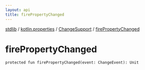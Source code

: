 ```yaml
---
layout: api
title: firePropertyChanged
---
```

[stdlib](../../index.html) / [kotlin.properties](../index.html) / [ChangeSupport](index.html) / [firePropertyChanged](firePropertyChanged.html)

# firePropertyChanged

```
protected fun firePropertyChanged(event: ChangeEvent): Unit
```
